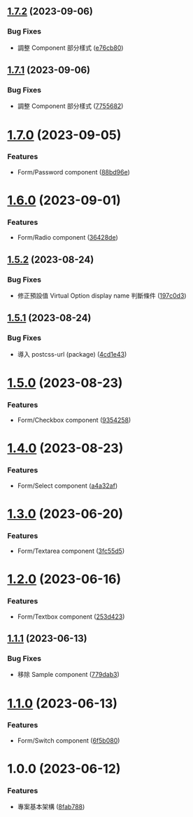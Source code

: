 ## [1.7.2](https://github.com/boruei-chen/materials/compare/v1.7.1...v1.7.2) (2023-09-06)


### Bug Fixes

* 調整 Component 部分樣式 ([e76cb80](https://github.com/boruei-chen/materials/commit/e76cb800491f93cb67cdf014379f4f111f82abbf))

## [1.7.1](https://github.com/boruei-chen/materials/compare/v1.7.0...v1.7.1) (2023-09-06)


### Bug Fixes

* 調整 Component 部分樣式 ([7755682](https://github.com/boruei-chen/materials/commit/7755682eae6851c9b69783d2261264c12d800e3d))

# [1.7.0](https://github.com/boruei-chen/materials/compare/v1.6.0...v1.7.0) (2023-09-05)


### Features

* Form/Password component ([88bd96e](https://github.com/boruei-chen/materials/commit/88bd96ea756898ce2a1ffe5b26429f95ea598a33))

# [1.6.0](https://github.com/boruei-chen/materials/compare/v1.5.2...v1.6.0) (2023-09-01)


### Features

* Form/Radio component ([36428de](https://github.com/boruei-chen/materials/commit/36428deb44cd9de7d7410b7ac67b073f2a72d1b3))

## [1.5.2](https://github.com/boruei-chen/materials/compare/v1.5.1...v1.5.2) (2023-08-24)


### Bug Fixes

* 修正預設值 Virtual Option display name 判斷條件 ([197c0d3](https://github.com/boruei-chen/materials/commit/197c0d38c81de532c39c77ef2988124e519bf4d2))

## [1.5.1](https://github.com/boruei-chen/materials/compare/v1.5.0...v1.5.1) (2023-08-24)


### Bug Fixes

* 導入 postcss-url (package) ([4cd1e43](https://github.com/boruei-chen/materials/commit/4cd1e43264c71c1ef22fdde12c6cbd38b0ea2abb))

# [1.5.0](https://github.com/boruei-chen/materials/compare/v1.4.0...v1.5.0) (2023-08-23)


### Features

* Form/Checkbox component ([9354258](https://github.com/boruei-chen/materials/commit/93542582c6f0dea5b5e3cd22684eabd82b2fc77a))

# [1.4.0](https://github.com/boruei-chen/materials/compare/v1.3.0...v1.4.0) (2023-08-23)


### Features

* Form/Select component ([a4a32af](https://github.com/boruei-chen/materials/commit/a4a32af3ee42cf4d3b3f8f6c2e4bacea94a520a0))

# [1.3.0](https://github.com/boruei-chen/materials/compare/v1.2.0...v1.3.0) (2023-06-20)


### Features

* Form/Textarea component ([3fc55d5](https://github.com/boruei-chen/materials/commit/3fc55d5c1341822833d081123b7d1f0f87ea3390))

# [1.2.0](https://github.com/boruei-chen/materials/compare/v1.1.1...v1.2.0) (2023-06-16)


### Features

* Form/Textbox component ([253d423](https://github.com/boruei-chen/materials/commit/253d4230c52aedf16cf5ba84feef23b7f388be22))

## [1.1.1](https://github.com/boruei-chen/materials/compare/v1.1.0...v1.1.1) (2023-06-13)


### Bug Fixes

* 移除 Sample component ([779dab3](https://github.com/boruei-chen/materials/commit/779dab3460df3d11458ab3bddc1490cab42345e2))

# [1.1.0](https://github.com/boruei-chen/materials/compare/v1.0.0...v1.1.0) (2023-06-13)


### Features

* Form/Switch component ([6f5b080](https://github.com/boruei-chen/materials/commit/6f5b080b105ed5964edcc0e4ff2ab8c6430ad312))

# 1.0.0 (2023-06-12)


### Features

* 專案基本架構 ([8fab788](https://github.com/boruei-chen/materials/commit/8fab78892eaff1bef8116991cf4ae421a5c870a7))
